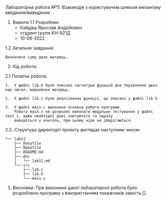 Лабораторна робота №11. Взаємодія з користувачем шляхом механізму
введення/виведення
1. Вимоги
1.1 Розробник
	- Кайдаш Ярослав Андрійович
	- студент групи КН-921Д
	- 10-06-2022

1.2 Загальне завдання:

	Визначити суму двох матриць.

2. Хід роботи:

2.1 Початок роботи:

	1.	У файлі lib.h було описано сигнатури функцій для порівняння двох пар чисел, видалення матриць.

	2.	У файлі lib.c було реалізовано функції, що описані у файлі lib.h

	3.	У файлі main.c виконана основна робота програми.
		Робота main.c не дозволяє виконати модульне тестування у файлі test.c, адже необхідні дані зчитуються та одразу 
		виводяться у консоль, при цьому ніде не зберігаються.

2.2. Структура директорії проекту виглядає наступним чином:

	└── lab11
		├── Doxyfile
		├── Makefile
		├── README.md
		├── doc
		│ 	└── lab11.md
		└── src
			├── lib.c
			├── lib.h
			└── main.c

3. Висновки:
			При виконанні даної лабораторної роботи було розроблено програму з використанням покажчиків замість [].
